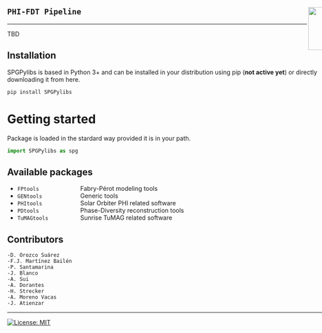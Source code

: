 <div style="width:800px"/>

<img src="SPGLOGO-LR.png" align="right" width=100px />

## `PHI-FDT Pipeline`
--------------------------

TBD

Installation
------------

SPGPylibs is based in Python 3+ and can be installed in your distribution using pip (**not active yet**) or directly downloading it from here.

```shell
pip install SPGPylibs
```

Getting started
===============

Package is loaded in the stardard way provided it is in your path.

```python
import SPGPylibs as spg
```

Available packages
------------

- `FPtools`             <span style="float:right; width:45em;">Fabry-Pérot modeling tools</span> 
- `GENtools`             <span style="float:right; width:45em;">Generic tools</span> 
- `PHItools`             <span style="float:right; width:45em;">Solar Orbiter PHI related software</span> 
- `PDtools`             <span style="float:right; width:45em;">Phase-Diversity reconstruction tools</span> 
- `TuMAGtools`             <span style="float:right; width:45em;">Sunrise TuMAG related software</span> 

Contributors
------------

	-D. Orozco Suárez
	-F.J. Martínez Bailén
	-P. Santamarina
	-J. Blanco
    -A. Sui
    -A. Dorantes
    -H. Strecker
    -A. Moreno Vacas
    -J. Atienzar

----
[![License: MIT](https://img.shields.io/badge/License-MIT-yellow.svg)](https://opensource.org/licenses/MIT)
